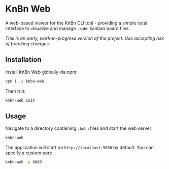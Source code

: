 # KnBn Web

A web-based viewer for the KnBn CLI tool - providing a simple local interface to visualize and manage `.knbn` kanban board files.

_This is an early, work-in-progress version of the project. Use accepting risk of breaking changes._

## Installation

Install KnBn Web globally via npm:

```bash
npm i -g knbn-web
```

Then run:

```bash
knbn-web init
```

## Usage

Navigate to a directory containing `.knbn` files and start the web server:

```bash
knbn-web
```

The application will start on `http://localhost:9000` by default. You can specify a custom port:

```bash
knbn-web -p 8080
```
